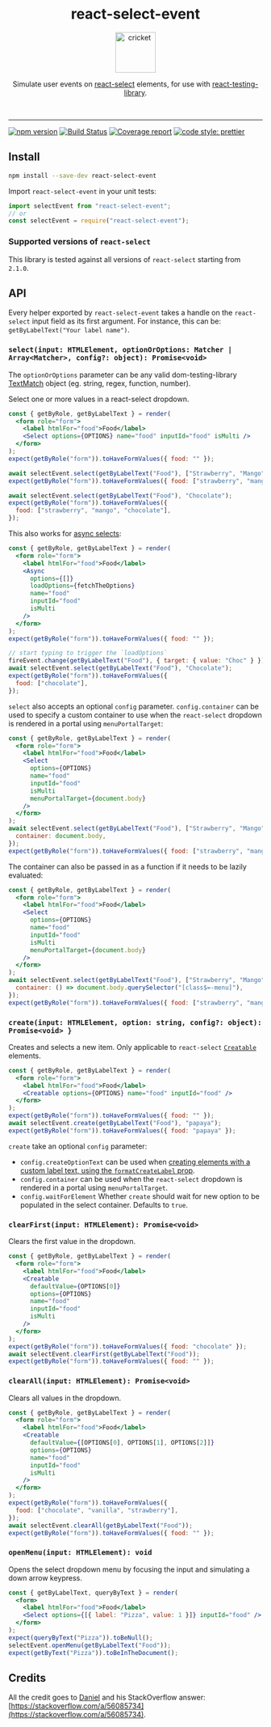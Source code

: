 <div align="center">
  <h1>react-select-event</h1>
  <a href="https://www.joypixels.com/emoji/1f997">
    <img height="80" width="80" alt="cricket" src="https://raw.githubusercontent.com/romgain/react-select-event/master/other/cricket.png" />
  </a>

  <p>Simulate user events on <a href="https://github.com/JedWatson/react-select">react-select</a> elements, for use with <a href="https://github.com/testing-library/react-testing-library">react-testing-library</a>.</p>

  <br />
</div>

<hr />

[![npm version](https://badge.fury.io/js/react-select-event.svg)](https://badge.fury.io/js/react-select-event)
[![Build Status](https://travis-ci.org/romgain/react-select-event.svg?branch=master)](https://travis-ci.org/romgain/react-select-event)
[![Coverage report](https://codecov.io/gh/romgain/react-select-event/branch/master/graph/badge.svg)](https://codecov.io/gh/romgain/react-select-event)
[![code style: prettier](https://img.shields.io/badge/code_style-prettier-ff69b4.svg)](https://github.com/prettier/prettier)

## Install

```bash
npm install --save-dev react-select-event
```

Import `react-select-event` in your unit tests:

```js
import selectEvent from "react-select-event";
// or
const selectEvent = require("react-select-event");
```

### Supported versions of `react-select`

This library is tested against all versions of `react-select` starting from `2.1.0`.

## API

Every helper exported by `react-select-event` takes a handle on the `react-select` input field as its first argument. For instance, this can be: `getByLabelText("Your label name")`.

### `select(input: HTMLElement, optionOrOptions: Matcher | Array<Matcher>, config?: object): Promise<void>`

The `optionOrOptions` parameter can be any valid dom-testing-library [TextMatch](https://testing-library.com/docs/queries/about#textmatch) object (eg. string, regex, function, number).

Select one or more values in a react-select dropdown.

```jsx
const { getByRole, getByLabelText } = render(
  <form role="form">
    <label htmlFor="food">Food</label>
    <Select options={OPTIONS} name="food" inputId="food" isMulti />
  </form>
);
expect(getByRole("form")).toHaveFormValues({ food: "" });

await selectEvent.select(getByLabelText("Food"), ["Strawberry", "Mango"]);
expect(getByRole("form")).toHaveFormValues({ food: ["strawberry", "mango"] });

await selectEvent.select(getByLabelText("Food"), "Chocolate");
expect(getByRole("form")).toHaveFormValues({
  food: ["strawberry", "mango", "chocolate"],
});
```

This also works for [async selects](https://react-select.com/async):

```jsx
const { getByRole, getByLabelText } = render(
  <form role="form">
    <label htmlFor="food">Food</label>
    <Async
      options={[]}
      loadOptions={fetchTheOptions}
      name="food"
      inputId="food"
      isMulti
    />
  </form>
);
expect(getByRole("form")).toHaveFormValues({ food: "" });

// start typing to trigger the `loadOptions`
fireEvent.change(getByLabelText("Food"), { target: { value: "Choc" } });
await selectEvent.select(getByLabelText("Food"), "Chocolate");
expect(getByRole("form")).toHaveFormValues({
  food: ["chocolate"],
});
```

`select` also accepts an optional `config` parameter.
`config.container` can be used to specify a custom container to use when the `react-select` dropdown is rendered
in a portal using `menuPortalTarget`:

```jsx
const { getByRole, getByLabelText } = render(
  <form role="form">
    <label htmlFor="food">Food</label>
    <Select
      options={OPTIONS}
      name="food"
      inputId="food"
      isMulti
      menuPortalTarget={document.body}
    />
  </form>
);
await selectEvent.select(getByLabelText("Food"), ["Strawberry", "Mango"], {
  container: document.body,
});
expect(getByRole("form")).toHaveFormValues({ food: ["strawberry", "mango"] });
```

The container can also be passed in as a function if it needs to be lazily evaluated:

```jsx
const { getByRole, getByLabelText } = render(
  <form role="form">
    <label htmlFor="food">Food</label>
    <Select
      options={OPTIONS}
      name="food"
      inputId="food"
      isMulti
      menuPortalTarget={document.body}
    />
  </form>
);
await selectEvent.select(getByLabelText("Food"), ["Strawberry", "Mango"], {
  container: () => document.body.querySelector("[class$=-menu]"),
});
expect(getByRole("form")).toHaveFormValues({ food: ["strawberry", "mango"] });
```

### `create(input: HTMLElement, option: string, config?: object): Promise<void> }`

Creates and selects a new item. Only applicable to `react-select` [`Creatable`](https://react-select.com/creatable) elements.

```jsx
const { getByRole, getByLabelText } = render(
  <form role="form">
    <label htmlFor="food">Food</label>
    <Creatable options={OPTIONS} name="food" inputId="food" />
  </form>
);
expect(getByRole("form")).toHaveFormValues({ food: "" });
await selectEvent.create(getByLabelText("Food"), "papaya");
expect(getByRole("form")).toHaveFormValues({ food: "papaya" });
```

`create` take an optional `config` parameter:

- `config.createOptionText` can be used when [creating elements with a custom label text, using the `formatCreateLabel` prop](https://react-select.com/props#creatable-props).
- `config.container` can be used when the `react-select` dropdown is rendered in a portal using `menuPortalTarget`.
- `config.waitForElement` Whether `create` should wait for new option to be populated in the select container. Defaults to `true`.

### `clearFirst(input: HTMLElement): Promise<void>`

Clears the first value in the dropdown.

```jsx
const { getByRole, getByLabelText } = render(
  <form role="form">
    <label htmlFor="food">Food</label>
    <Creatable
      defaultValue={OPTIONS[0]}
      options={OPTIONS}
      name="food"
      inputId="food"
      isMulti
    />
  </form>
);
expect(getByRole("form")).toHaveFormValues({ food: "chocolate" });
await selectEvent.clearFirst(getByLabelText("Food"));
expect(getByRole("form")).toHaveFormValues({ food: "" });
```

### `clearAll(input: HTMLElement): Promise<void>`

Clears all values in the dropdown.

```jsx
const { getByRole, getByLabelText } = render(
  <form role="form">
    <label htmlFor="food">Food</label>
    <Creatable
      defaultValue={[OPTIONS[0], OPTIONS[1], OPTIONS[2]]}
      options={OPTIONS}
      name="food"
      inputId="food"
      isMulti
    />
  </form>
);
expect(getByRole("form")).toHaveFormValues({
  food: ["chocolate", "vanilla", "strawberry"],
});
await selectEvent.clearAll(getByLabelText("Food"));
expect(getByRole("form")).toHaveFormValues({ food: "" });
```

### `openMenu(input: HTMLElement): void`

Opens the select dropdown menu by focusing the input and simulating a down arrow keypress.

```jsx
const { getByLabelText, queryByText } = render(
  <form>
    <label htmlFor="food">Food</label>
    <Select options={[{ label: "Pizza", value: 1 }]} inputId="food" />
  </form>
);
expect(queryByText("Pizza")).toBeNull();
selectEvent.openMenu(getByLabelText("Food"));
expect(getByText("Pizza")).toBeInTheDocument();
```

## Credits

All the credit goes to [Daniel](https://stackoverflow.com/users/164268/daniel) and his StackOverflow answer: [https://stackoverflow.com/a/56085734](https://stackoverflow.com/a/56085734).
